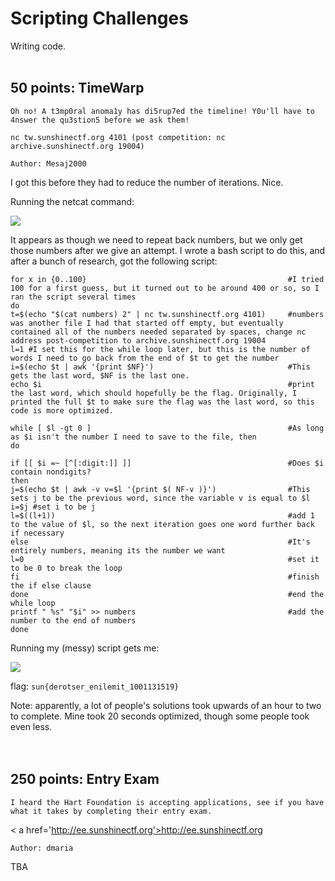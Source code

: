 # Scripting Challenges
Writing code.
<br>
<br>
## 50 points: TimeWarp
```
Oh no! A t3mp0ral anoma1y has di5rup7ed the timeline! Y0u'll have to 4nswer the qu3stion5 before we ask them!

nc tw.sunshinectf.org 4101 (post competition: nc archive.sunshinectf.org 19004)

Author: Mesaj2000
```
I got this before they had to reduce the number of iterations. Nice.

Running the netcat command:

<img src="https://cdn.discordapp.com/attachments/532350033241309226/563521556282867729/unknown.png">

It appears as though we need to repeat back numbers, but we only get those numbers after we give an attempt. I wrote a bash script to do this, and after a bunch of research, got the following script:
```
for x in {0..100}                                             #I tried 100 for a first guess, but it turned out to be around 400 or so, so I ran the script several times
do
t=$(echo "$(cat numbers) 2" | nc tw.sunshinectf.org 4101)     #numbers was another file I had that started off empty, but eventually contained all of the numbers needed separated by spaces, change nc address post-competition to archive.sunshinectf.org 19004
l=1 #I set this for the while loop later, but this is the number of words I need to go back from the end of $t to get the number
i=$(echo $t | awk '{print $NF}')                              #This gets the last word, $NF is the last one.
echo $i                                                       #print the last word, which should hopefully be the flag. Originally, I printed the full $t to make sure the flag was the last word, so this code is more optimized.

while [ $l -gt 0 ]                                            #As long as $i isn't the number I need to save to the file, then
do

if [[ $i =~ [^[:digit:]] ]]                                   #Does $i contain nondigits?
then
j=$(echo $t | awk -v v=$l '{print $( NF-v )}')                #This sets j to be the previous word, since the variable v is equal to $l
i=$j #set i to be j
l=$((l+1))                                                    #add 1 to the value of $l, so the next iteration goes one word further back if necessary
else                                                          #It's entirely numbers, meaning its the number we want
l=0                                                           #set it to be 0 to break the loop
fi                                                            #finish the if else clause
done                                                          #end the while loop
printf " %s" "$i" >> numbers                                  #add the number to the end of numbers
done
```
Running my (messy) script gets me:

<img src='https://cdn.discordapp.com/attachments/532350033241309226/563524749393920012/unknown.png'>

flag: `sun{derotser_enilemit_1001131519}`

Note: apparently, a lot of people's solutions took upwards of an hour to two to complete. Mine took 20 seconds optimized, though some people took even less.
<br>
<br>
<br>
## 250 points: Entry Exam
```
I heard the Hart Foundation is accepting applications, see if you have what it takes by completing their entry exam.
```
< a href='http://ee.sunshinectf.org'>http://ee.sunshinectf.org</a>
```
Author: dmaria
```
TBA
